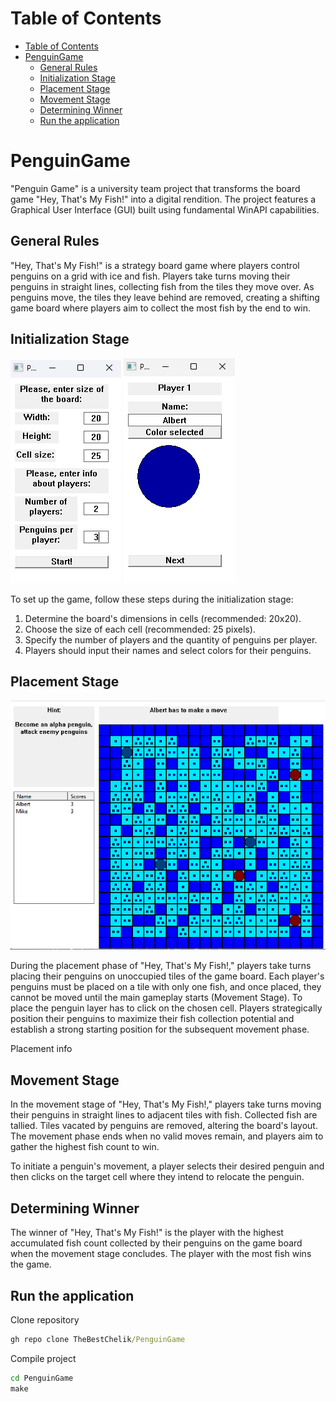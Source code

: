 # Table of Contents
- [Table of Contents](#table-of-contents)
- [PenguinGame](#penguingame)
  - [General Rules](#general-rules)
  - [Initialization Stage](#initialization-stage)
  - [Placement Stage](#placement-stage)
  - [Movement Stage](#movement-stage)
  - [Determining Winner](#determining-winner)
  - [Run the application](#run-the-application)
# PenguinGame
"Penguin Game" is a university team project that transforms the board game "Hey, That's My Fish!" into a digital rendition. The project features a Graphical User Interface (GUI) built using fundamental WinAPI capabilities.
## General Rules
"Hey, That's My Fish!" is a strategy board game where players control penguins on a grid with ice and fish. Players take turns moving their penguins in straight lines, collecting fish from the tiles they move over. As penguins move, the tiles they leave behind are removed, creating a shifting game board where players aim to collect the most fish by the end to win.
## Initialization Stage
![](https://github.com/TheBestChelik/PenguinGame/blob/master/img/Initialization.png?raw=true)
![](https://github.com/TheBestChelik/PenguinGame/blob/master/img/Initialization2.png?raw=true)

To set up the game, follow these steps during the initialization stage:

1. Determine the board's dimensions in cells (recommended: 20x20).
2. Choose the size of each cell (recommended: 25 pixels).
3. Specify the number of players and the quantity of penguins per player.
4. Players should input their names and select colors for their penguins.


## Placement Stage
![](https://github.com/TheBestChelik/PenguinGame/blob/master/img/PlacementFinished.png?raw=true)

During the placement phase of "Hey, That's My Fish!," players take turns placing their penguins on unoccupied tiles of the game board. Each player's penguins must be placed on a tile with only one fish, and once placed, they cannot be moved until the main gameplay starts (Movement Stage). To place the penguin layer has to click on the chosen cell. Players strategically position their penguins to maximize their fish collection potential and establish a strong starting position for the subsequent movement phase.

Placement info
## Movement Stage
In the movement stage of "Hey, That's My Fish!," players take turns moving their penguins in straight lines to adjacent tiles with fish. Collected fish are tallied. Tiles vacated by penguins are removed, altering the board's layout. The movement phase ends when no valid moves remain, and players aim to gather the highest fish count to win.

To initiate a penguin's movement, a player selects their desired penguin and then clicks on the target cell where they intend to relocate the penguin.

## Determining Winner
The winner of "Hey, That's My Fish!" is the player with the highest accumulated fish count collected by their penguins on the game board when the movement stage concludes. The player with the most fish wins the game.
## Run the application
   Clone repository
   ```bat 
   gh repo clone TheBestChelik/PenguinGame
   ```
   Compile project
   ```bat
   cd PenguinGame
   make 
   ```